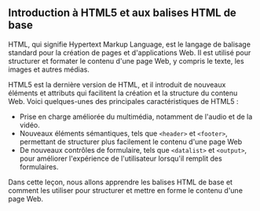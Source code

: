 ## Introduction à HTML5 et aux balises HTML de base

HTML, qui signifie Hypertext Markup Language, est le langage de balisage standard pour la création de pages et d'applications Web. Il est utilisé pour structurer et formater le contenu d'une page Web, y compris le texte, les images et autres médias.

HTML5 est la dernière version de HTML, et il introduit de nouveaux éléments et attributs qui facilitent la création et la structure du contenu Web. Voici quelques-unes des principales caractéristiques de HTML5 :

- Prise en charge améliorée du multimédia, notamment de l'audio et de la vidéo.
- Nouveaux éléments sémantiques, tels que `<header>` et `<footer>`, permettant de structurer plus facilement le contenu d'une page Web
- De nouveaux contrôles de formulaire, tels que `<datalist>` et `<output>`, pour améliorer l'expérience de l'utilisateur lorsqu'il remplit des formulaires.

Dans cette leçon, nous allons apprendre les balises HTML de base et comment les utiliser pour structurer et mettre en forme le contenu d'une page Web.